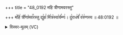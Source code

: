 +++
title = "48_0192 महि त्रीणामवरस्तु"

+++
म꣡हि꣢ त्री꣣णा꣡मव꣢꣯रस्तु द्यु꣣क्षं꣢ मि꣣त्र꣡स्या꣢र्य꣣म्णः꣢। दु꣣राध꣢र्षं꣣ व꣡रु꣢णस्य ॥ 48:0192 ॥

<details><summary>विस्वर-मूलम् (VC)</summary>

महि त्रीणामवरस्तु द्युक्षं मित्रस्यार्यम्णः । दुराधर्षं वरुणस्य ॥१९२॥
</details>
